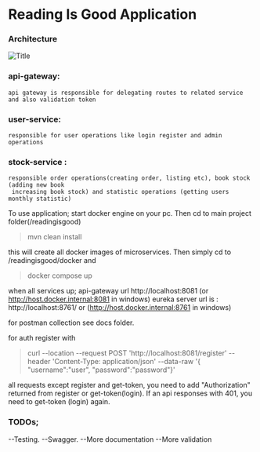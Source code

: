 # Reading Is Good Application

### Architecture

![](../docs/readingisgood.png?raw=true "Title")

### api-gateway:
    api gateway is responsible for delegating routes to related service and also validation token


### user-service:
    responsible for user operations like login register and admin operations


### stock-service :
    responsible order operations(creating order, listing etc), book stock (adding new book
     increasing book stock) and statistic operations (getting users monthly statistic)


To use application; start docker engine on your pc. Then cd to main project folder(/readingisgood)
> mvn clean install

this will create all docker images of microservices. Then simply cd to /readingisgood/docker
and
> docker compose up

when all services up; api-gateway url http://localhost:8081 (or http://host.docker.internal:8081 in windows)
eureka server url is : http://localhost:8761/ or (http://host.docker.internal:8761 in windows)

for postman collection see docs folder.

for auth register with
>curl --location --request POST 'http://localhost:8081/register' --header 'Content-Type: application/json' --data-raw '{ "username":"user", "password":"password"}'

all requests except register and get-token, you need to add "Authorization" returned 
from register or get-token(login). If an api responses with 401, you need to get-token (login) again.

### TODOs;
--Testing.
--Swagger.
--More documentation
--More validation
